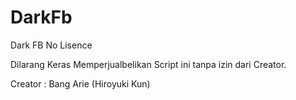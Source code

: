 # DarkFb
Dark FB No Lisence

Dilarang Keras Memperjualbelikan Script ini tanpa izin dari Creator.

Creator : Bang Arie (Hiroyuki Kun)
